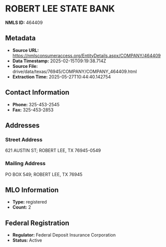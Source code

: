 # ROBERT LEE STATE BANK

**NMLS ID:** 464409

## Metadata
- **Source URL:** https://nmlsconsumeraccess.org/EntityDetails.aspx/COMPANY/464409
- **Data Timestamp:** 2025-02-15T09:19:38.714Z
- **Source File:** drive/data/texas/76945/COMPANY/COMPANY_464409.html
- **Extraction Time:** 2025-05-27T10:44:40.142754

## Contact Information
- **Phone:** 325-453-2545
- **Fax:** 325-453-2853

## Addresses
### Street Address
621 AUSTIN ST; ROBERT LEE, TX 76945-0549

### Mailing Address
PO BOX 549; ROBERT LEE, TX 76945

## MLO Information
- **Type:** registered
- **Count:** 2

## Federal Registration
- **Regulator:** Federal Deposit Insurance Corporation
- **Status:** Active
